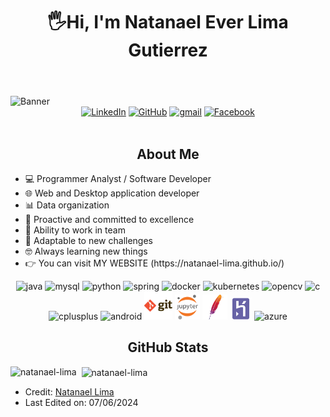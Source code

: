 <body>
    <header>
         <div align="center"><h1 align="center"> 🖐Hi, I'm Natanael Ever Lima Gutierrez</h1></div>
    </header>
    <img src="https://i.postimg.cc/9FBXqjzT/banner-github-2.png" alt="Banner" class="banner">
    <div align=center>
        <a href="https://www.linkedin.com/in/natanael-ever-lima-gutierrez-9bb695259/"><img src="https://img.shields.io/badge/Linkedin-0077b5?style=flat&logo=linkedin" alt="LinkedIn" /></a>
        <a href="https://github.com/natanael-lima"><img src="https://img.shields.io/badge/GitHub-214A57?style=flat&logo=github&logoColor=white" alt="GitHub" /></a>
        <a href="lima73777@gmail.com"><img src="https://img.shields.io/badge/Gmail-C52943?style=flat&logo=gmail&logoColor=white" alt="gmail" /></a>
        <a href="https://www.facebook.com/natanael1999/"><img src="https://img.shields.io/badge/Facebook-1b155d?style=flat&logo=facebook&logoColor=white" alt="Facebook" /></a>
    </div>
    <div align=left>
        <br>
   <h2 align="center">About Me</h2>
               <ul>
                   <li>💻 Programmer Analyst / Software Developer</li>
                   <li>🌐 Web and Desktop application developer</li>
                   <li>📊 Data organization</li>
                   <li>🚀 Proactive and committed to excellence</li>
                   <li>🤝 Ability to work in team</li>
                   <li>🔧 Adaptable to new challenges</li>
                   <li>🤓 Always learning new things</li>
                   <li>👉 You can visit MY WEBSITE (https://natanael-lima.github.io/) </li>
               </ul>
            <p align="center">
            <img src="https://cdn.jsdelivr.net/gh/devicons/devicon@latest/icons/java/java-original-wordmark.svg" alt="java" width="55" height="55"/> 
            <img src="https://devicons.github.io/devicon/devicon.git/icons/mysql/mysql-original-wordmark.svg" alt="mysql" width="55" height="60"/> 
            <img src="https://devicons.github.io/devicon/devicon.git/icons/python/python-original-wordmark.svg" alt="python" width="60" height="60"/>
            <img src="https://www.vectorlogo.zone/logos/springio/springio-icon.svg" alt="spring" width="35" height="35"/>
            <img src="https://devicons.github.io/devicon/devicon.git/icons/docker/docker-original-wordmark.svg" alt="docker" width="45" height="40"/> 
            <img src="https://www.vectorlogo.zone/logos/kubernetes/kubernetes-icon.svg" alt="kubernetes" width="40" height="40"/>
            <img src="https://www.vectorlogo.zone/logos/opencv/opencv-icon.svg" alt="opencv" width="40" height="40"/> 
            <img src="https://devicons.github.io/devicon/devicon.git/icons/c/c-original.svg" alt="c" width="40" height="40"/> 
            <img src="https://devicons.github.io/devicon/devicon.git/icons/cplusplus/cplusplus-original.svg" alt="cplusplus" width="40" height="40"/> 
            <img src="https://devicons.github.io/devicon/devicon.git/icons/android/android-original-wordmark.svg" alt="android" width="40" height="40"/>
            <img src="https://raw.githubusercontent.com/github/explore/80688e429a7d4ef2fca1e82350fe8e3517d3494d/topics/git/git.png" alt="GIT" width="45" height="45"/> 
            <img src="https://raw.githubusercontent.com/github/explore/80688e429a7d4ef2fca1e82350fe8e3517d3494d/topics/jupyter-notebook/jupyter-notebook.png" alt="IPYNB" width="40" height="40"/> 
            <img src="https://raw.githubusercontent.com/github/explore/80688e429a7d4ef2fca1e82350fe8e3517d3494d/topics/maven/maven.png" alt="MAVEN" width="40" height="40"/>
            <img src="https://raw.githubusercontent.com/devicons/devicon/master/icons/heroku/heroku-plain.svg" alt="HEROKU" width="35" height="35"/> 
            <img src="https://www.vectorlogo.zone/logos/microsoft_azure/microsoft_azure-icon.svg" alt="azure" width="40" height="40"/> 
            </p>
 <h2 align="center">GitHub Stats</h2>
    <p>
    <img align="left" src="https://github-readme-stats.vercel.app/api/top-langs?username=natanael-lima&show_icons=true&locale=en&layout=compact" alt="natanael-lima" />
    </p>
    <p>&nbsp;
    <img align="center" src="https://github-readme-stats.vercel.app/api?username=natanael-lima&show_icons=true&locale=en" alt="natanael-lima" width="410" />
    </p>
</body>

* Credit: [Natanael Lima](https://github.com/natanael-lima)
* Last Edited on: 07/06/2024
